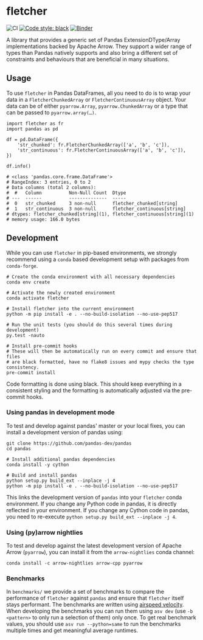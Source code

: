 # fletcher

![CI](https://github.com/xhochy/fletcher/workflows/CI/badge.svg)
[![Code style: black](https://img.shields.io/badge/code%20style-black-000000.svg)](https://github.com/ambv/black)
[![Binder](https://mybinder.org/badge_logo.svg)](https://mybinder.org/v2/gh/xhochy/fletcher/master)

A library that provides a generic set of Pandas ExtensionDType/Array
implementations backed by Apache Arrow. They support a wider range of types
than Pandas natively supports and also bring a different set of constraints and
behaviours that are beneficial in many situations.

## Usage

To use `fletcher` in Pandas DataFrames, all you need to do is to wrap your data
in a `FletcherChunkedArray` or `FletcherContinuousArray` object. Your data can 
be of either `pyarrow.Array`, `pyarrow.ChunkedArray` or a type that can be passed
to `pyarrow.array(…)`.


```
import fletcher as fr
import pandas as pd

df = pd.DataFrame({
    'str_chunked': fr.FletcherChunkedArray(['a', 'b', 'c']),
    'str_continuous': fr.FletcherContinuousArray(['a', 'b', 'c']),
})

df.info()

# <class 'pandas.core.frame.DataFrame'>
# RangeIndex: 3 entries, 0 to 2
# Data columns (total 2 columns):
#  #   Column          Non-Null Count  Dtype                      
# ---  ------          --------------  -----                      
#  0   str_chunked     3 non-null      fletcher_chunked[string]   
#  1   str_continuous  3 non-null      fletcher_continuous[string]
# dtypes: fletcher_chunked[string](1), fletcher_continuous[string](1)
# memory usage: 166.0 bytes
```

## Development

While you can use `fletcher` in pip-based environments, we strongly recommend
using a `conda` based development setup with packages from `conda-forge`.

```
# Create the conda environment with all necessary dependencies
conda env create

# Activate the newly created environment
conda activate fletcher

# Install fletcher into the current environment
python -m pip install -e . --no-build-isolation --no-use-pep517

# Run the unit tests (you should do this several times during development)
py.test -nauto

# Install pre-commit hooks
# These will then be automatically run on every commit and ensure that files
# are black formatted, have no flake8 issues and mypy checks the type consistency.
pre-commit install
```

Code formatting is done using black. This should keep everything in a
consistent styling and the formatting is automatically adjusted via the
pre-commit hooks.

### Using pandas in development mode

To test and develop against pandas' master or your local fixes, you can install a development version of pandas using:

```
git clone https://github.com/pandas-dev/pandas
cd pandas

# Install additional pandas dependencies
conda install -y cython

# Build and install pandas
python setup.py build_ext --inplace -j 4
python -m pip install -e . --no-build-isolation --no-use-pep517
```

This links the development version of `pandas` into your `fletcher` conda environment.
If you change any Python code in pandas, it is directly reflected in your environment.
If you change any Cython code in pandas, you need to re-execute `python setup.py build_ext --inplace -j 4`.

### Using (py)arrow nightlies

To test and develop against the latest development version of Apache Arrow (`pyarrow`), you can install it from the `arrow-nightlies` conda channel:

```
conda install -c arrow-nightlies arrow-cpp pyarrow
```

### Benchmarks

In `benchmarks/` we provide a set of benchmarks to compare the performance of
`fletcher` against `pandas` and ensure that `fletcher` itself stays performant.
The benchmarks are written using
[airspeed velocity](https://asv.readthedocs.io/en/stable/). When developing
the benchmarks you can run them using `asv dev` (use `-b <pattern>` to only
run a selection of them) only once. To get real benchmark values, you should
use `asv run --python=same` to run the benchmarks multiple times and get
meaningful average runtimes.
